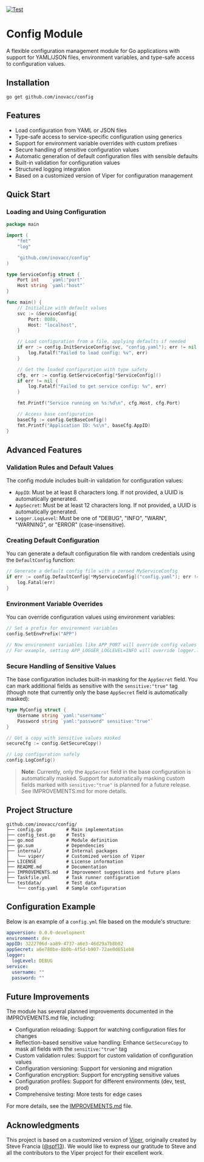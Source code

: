 [![Test](https://github.com/inovacc/config/actions/workflows/test.yml/badge.svg)](https://github.com/inovacc/config/actions/workflows/test.yml)

# Config Module

A flexible configuration management module for Go applications with support for YAML/JSON files, environment variables,
and type-safe access to configuration values.

## Installation

```shell
go get github.com/inovacc/config
```

## Features

- Load configuration from YAML or JSON files
- Type-safe access to service-specific configuration using generics
- Support for environment variable overrides with custom prefixes
- Secure handling of sensitive configuration values
- Automatic generation of default configuration files with sensible defaults
- Built-in validation for configuration values
- Structured logging integration
- Based on a customized version of Viper for configuration management

## Quick Start

### Loading and Using Configuration

```go
package main

import (
	"fmt"
	"log"

	"github.com/inovacc/config"
)

type ServiceConfig struct {
	Port int    `yaml:"port"`
	Host string `yaml:"host"`
}

func main() {
	// Initialize with default values
	svc := &ServiceConfig{
		Port: 8080,
		Host: "localhost",
	}

	// Load configuration from a file, applying defaults if needed
	if err := config.InitServiceConfig(svc, "config.yaml"); err != nil {
		log.Fatalf("Failed to load config: %v", err)
	}

	// Get the loaded configuration with type safety
	cfg, err := config.GetServiceConfig[*ServiceConfig]()
	if err != nil {
		log.Fatalf("Failed to get service config: %v", err)
	}

	fmt.Printf("Service running on %s:%d\n", cfg.Host, cfg.Port)

	// Access base configuration
	baseCfg := config.GetBaseConfig()
	fmt.Printf("Application ID: %s\n", baseCfg.AppID)
}
```

## Advanced Features

### Validation Rules and Default Values

The config module includes built-in validation for configuration values:

- `AppID`: Must be at least 8 characters long. If not provided, a UUID is automatically generated.
- `AppSecret`: Must be at least 12 characters long. If not provided, a UUID is automatically generated.
- `Logger.LogLevel`: Must be one of "DEBUG", "INFO", "WARN", "WARNING", or "ERROR" (case-insensitive).

### Creating Default Configuration

You can generate a default configuration file with random credentials using the `DefaultConfig` function:

```go
// Generate a default config file with a zeroed MyServiceConfig
if err := config.DefaultConfig[*MyServiceConfig]("config.yaml"); err != nil {
    log.Fatal(err)
}
```

### Environment Variable Overrides

You can override configuration values using environment variables:

```go
// Set a prefix for environment variables
config.SetEnvPrefix("APP")

// Now environment variables like APP_PORT will override config values
// For example, setting APP_LOGGER_LOGLEVEL=INFO will override logger.logLevel
```

### Secure Handling of Sensitive Values

The base configuration includes built-in masking for the `AppSecret` field. You can mark additional fields as sensitive
with the `sensitive:"true"` tag (though note that currently only the base `AppSecret` field is automatically masked):

```go
type MyConfig struct {
    Username string `yaml:"username"`
    Password string `yaml:"password" sensitive:"true"`
}

// Get a copy with sensitive values masked
secureCfg := config.GetSecureCopy()

// Log configuration safely
config.LogConfig()
```

> **Note**: Currently, only the `AppSecret` field in the base configuration is automatically masked. Support for
> automatically masking custom fields marked with `sensitive:"true"` is planned for a future release. See
> IMPROVEMENTS.md
> for more details.

## Project Structure

```text
github.com/inovacc/config/
├── config.go         # Main implementation
├── config_test.go    # Tests
├── go.mod            # Module definition
├── go.sum            # Dependencies
├── internal/         # Internal packages
│   └── viper/        # Customized version of Viper
├── LICENSE           # License information
├── README.md         # Documentation
├── IMPROVEMENTS.md   # Improvement suggestions and future plans
├── Taskfile.yml      # Task runner configuration
└── testdata/         # Test data
    └── config.yaml   # Sample configuration
```

## Configuration Example

Below is an example of a `config.yml` file based on the module's structure:

```yaml
appversion: 0.0.0-development
environment: dev
appID: 3222706d-aa89-4737-a6e3-46d29a7b8b02
appSecret: a6e780be-8b0b-4f5d-b907-72ae0d651eb8
logger:
  logLevel: DEBUG
service:
  username: ""
  password: ""
```

## Future Improvements

The module has several planned improvements documented in the IMPROVEMENTS.md file, including:

- Configuration reloading: Support for watching configuration files for changes
- Reflection-based sensitive value handling: Enhance `GetSecureCopy` to mask all fields with the `sensitive:"true"` tag
- Custom validation rules: Support for custom validation of configuration values
- Configuration versioning: Support for versioning and migration
- Configuration encryption: Support for encrypting sensitive values
- Configuration profiles: Support for different environments (dev, test, prod)
- Comprehensive testing: More tests for edge cases

For more details, see the [IMPROVEMENTS.md](IMPROVEMENTS.md) file.

## Acknowledgments

This project is based on a customized version of [Viper](https://github.com/spf13/viper), originally created by Steve Francia ([@spf13](https://github.com/spf13)). We would like to express our gratitude to Steve and all the contributors to the Viper project for their excellent work.
